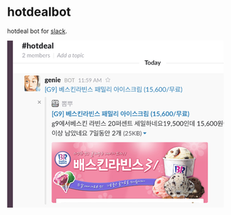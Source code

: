 # hotdealbot
hotdeal bot for
[slack](https://slack.com).

![hotdealbot](https://raw.githubusercontent.com/nadir93/hotdealbot/master/res/hotdeal.png)
